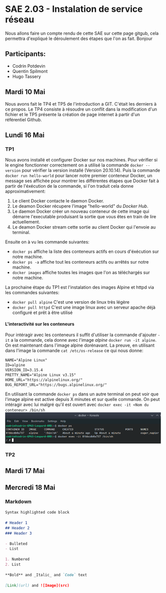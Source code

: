 # SAE 2.03 - Instalation de service réseau

Nous allons faire un compte rendu de cette SAE sur cette page gitgub, cela permettra d'expliqué le déroulement des étapes que l'on as fait. Bonjour
## Participants:
- Codrin Potdevin
- Quentin Spilmont
- Hugo Tassery 

## Mardi 10 Mai
Nous avons fait le TP4 et TP5 de l'introduction a GIT. C'était les derniers à ce propos.
Le TP4 consiste à résoudre un conflit dans la modification d'un fichier et le TP5 présente la création de page internet à partir d'un référentiel Github.

## Lundi 16 Mai
### TP1
Nous avons installé et configurer Docker sur nos machines.
Pour vérifier si le engine fonctionner correctement on a utilisé la commande `docker --version` pour vérifier la version installé (Version 20.10.14). Puis la commande `docker run hello-world` pour lancer notre premier conteneur Docker, un message ses affichée pour montrer les différentes étapes que Docker fait à partir de l'éxécution de la commande, si l'on traduit cela donne approximativement:

1. Le client Docker contacte le daemon Docker.
2. Le deamon Docker récupere l'image "hello-world" du *Docker Hub*.
3. Le daemon Docker créer un nouveau conteneur de cette image qui démarre l'executable produisant la sortie que vous êtes en train de lire actuellement.
4. Le deamon Docker stream cette sortie au client Docker qui l'envoie au terminal.

Ensuite on à vu les commande suivantes:
- `docker ps` affiche la liste des conteneurs actifs en cours d'éxécution sur notre machine.
- `docker ps -a` affiche tout les conteneurs actifs ou arrêtés sur notre machine.
- `docker images` affiche toutes les images que l'on as téléchargés sur notre machine.

La prochaine étape du TP1 est l'instalation des images Alpine et httpd via les commandes suivantes:
- `docker pull alpine` C'est une version de linux très légère
- `docker pull httpd` C'est une image linux avec un serveur apache déjà configuré et prêt à être utilisé

#### L'interactivité sur les conteneurs
Pour intéragir avec les conteneurs il suffit d'utiliser la commande d'ajouter `-it` a la commande, cela donne avec l'image *alpine* `docker run -it alpine`. On est maintenant dans l'image alpine dorénavant. La preuve, en utilisant dans l'image la commande `cat /etc/os-release` ce qui nous donne:

```
NAME="Alpine Linux"
ID=alpine
VERSION_ID=3.15.4
PRETTY_NAME="Alpine Linux v3.15"
HOME_URL="https://alpinelinux.org/"
BUG_REPORT_URL="https://bugs.alpinelinux.org/"
```

En utilisant la commande `docker ps` dans un autre terminal on peut voir que l'image alpine est active depuis X minutes et sur quelle commande. On peut intéragir avec lui malgré qu'il est ouvert avec `docker exec -it <Nom du conteneur> /bin/sh`
![Image](/images/dockerPS.png)

### TP2

## Mardi 17 Mai


## Mercredi 18 Mai

### Markdown


```markdown
Syntax highlighted code block

# Header 1
## Header 2
### Header 3

- Bulleted
- List

1. Numbered
2. List

**Bold** and _Italic_ and `Code` text

[Link](url) and ![Image](src)
```